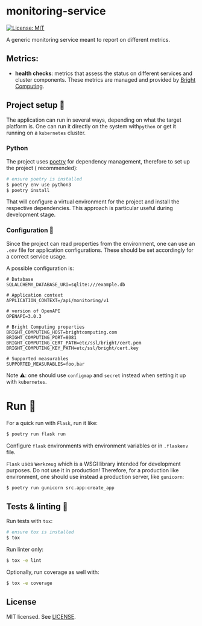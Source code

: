 # monitoring-service

[![License: MIT](https://img.shields.io/badge/License-MIT-yellow.svg)](https://opensource.org/licenses/MIT)

A generic monitoring service meant to report on different metrics.

## Metrics:

* __health checks__: metrics that assess the status on different services and cluster components. These metrics are
  managed and provided by [Bright Computing](https://www.brightcomputing.com/).

## Project setup 🔧

The application can run in several ways, depending on what the target platform is. One can run it directly on the system
with```python``` or get it running on a ```kubernetes``` cluster.

### Python

The project uses [poetry](https://python-poetry.org/) for dependency management, therefore to set up the project (
recommended):

```bash
# ensure poetry is installed
$ poetry env use python3
$ poetry install
```

That will configure a virtual environment for the project and install the respective dependencies. This approach is
particular useful during development stage.

### Configuration 📄

Since the project can read properties from the environment, one can use an ```.env``` file for application
configurations. These should be set accordingly for a correct service usage.

A possible configuration is:

    # Database
    SQLALCHEMY_DATABASE_URI=sqlite:///example.db

    # Application context
    APPLICATION_CONTEXT=/api/monitoring/v1

    # version of OpenAPI
    OPENAPI=3.0.3

    # Bright Computing properties
    BRIGHT_COMPUTING_HOST=brightcomputing.com
    BRIGHT_COMPUTING_PORT=8081
    BRIGHT_COMPUTING_CERT_PATH=etc/ssl/bright/cert.pem
    BRIGHT_COMPUTING_KEY_PATH=etc/ssl/bright/cert.key

    # Supported measurables
    SUPPORTED_MEASURABLES=foo,bar

Note ⚠️: one should use ```configmap``` and ```secret``` instead when setting it up with ```kubernetes```.

# Run 🚀

For a quick run with ```Flask```, run it like:

```bash
$ poetry run flask run
```

Configure ```flask``` environments with environment variables or in ```.flaskenv``` file.

```Flask``` uses ```Werkzeug``` which is a WSGI library intended for development purposes. Do not use it in production!
Therefore, for a production like environment, one should use instead a production server, like ```gunicorn```:

```bash
$ poetry run gunicorn src.app:create_app
```

## Tests & linting 🚥

Run tests with ```tox```:

```bash
# ensure tox is installed
$ tox
```

Run linter only:

```bash
$ tox -e lint
```

Optionally, run coverage as well with:

```bash
$ tox -e coverage
```

## License

MIT licensed. See [LICENSE](LICENSE).
